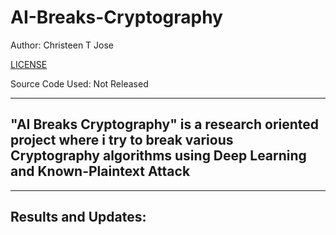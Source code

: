 # AI-Breaks-Cryptography
Author: Christeen T Jose 

[LICENSE](https://github.com/ChristeenTJose/AI-Breaks-Cryptography/blob/master/LICENSE)

Source Code Used: Not Released

---
## "AI Breaks Cryptography" is a research oriented project where i try to break various Cryptography algorithms using Deep Learning and Known-Plaintext Attack

---
## Results and Updates: 
